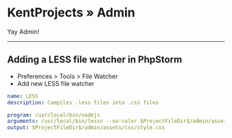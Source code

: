# KentProjects &raquo; Admin

Yay Admin!

----

## Adding a LESS file watcher in PhpStorm

- Preferences > Tools > File Watcher
- Add new LESS file watcher

```yml
name: LESS
description: Compiles .less files into .css files

program: /usr/local/bin/nodejs
arguments: /usr/local/bin/lessc --no-color $ProjectFileDir$/admin/assets/less/style.less
output: $ProjectFileDir$/admin/assets/css/style.css
```